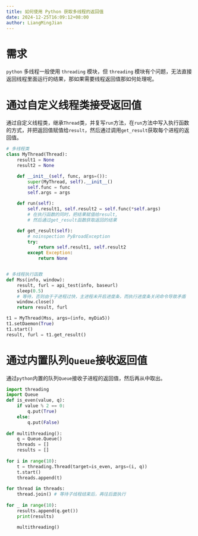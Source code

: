 ```yaml
---
title: 如何使用 Python 获取多线程的返回值
date: 2024-12-25T16:09:12+08:00
author: LiangMingJian
---
```


# 需求

`python` 多线程一般使用 `threading` 模块，但 `threading` 模块有个问题，无法直接返回线程里面运行的结果，那如果需要线程返回值那如何处理呢。

# 通过自定义线程类接受返回值

通过自定义线程类，继承`Thread`类，并复写`run`方法，在`run`方法中写入执行函数的方式，并把返回值赋值给`result`，然后通过调用`get_result`获取每个进程的返回值。

```python
# 多线程类
class MyThread(Thread):
    result1 = None
    result2 = None

    def __init__(self, func, args=()):
        super(MyThread, self).__init__()
        self.func = func
        self.args = args

    def run(self):
        self.result1, self.result2 = self.func(*self.args)
        # 在执行函数的同时，把结果赋值给result,
        # 然后通过get_result函数获取返回的结果

    def get_result(self):
        # noinspection PyBroadException
        try:
            return self.result1, self.result2
        except Exception:
            return None


# 多线程执行函数
def Mss(info, window):
    result, furl = api_test(info, baseurl)
    sleep(0.5)
    # 等待，否则由于子进程过快，主进程未开启进度条，而执行进度条关闭命令导致矛盾
    window.close()
    return result, furl

t1 = MyThread(Mss, args=(info, myDia5))
t1.setDaemon(True)
t1.start()
result, furl = t1.get_result()
```

# 通过内置队列`Queue`接收返回值

通过`python`内置的队列`Queue`接收子进程的返回值，然后再从中取出。

```python
import threading 
import Queue 
def is_even(value, q): 
    if value % 2 == 0: 
        q.put(True) 
    else: 
        q.put(False) 
        
def multithreading(): 
    q = Queue.Queue() 
    threads = [] 
    results = [] 
    
for i in range(10): 
    t = threading.Thread(target=is_even, args=(i, q)) 
    t.start() 
    threads.append(t) 
    
for thread in threads: 
    thread.join() # 等待子线程结束后，再往后面执行 
    
for _ in range(10): 
    results.append(q.get()) 
    print(results) 
    
    multithreading() 
```
